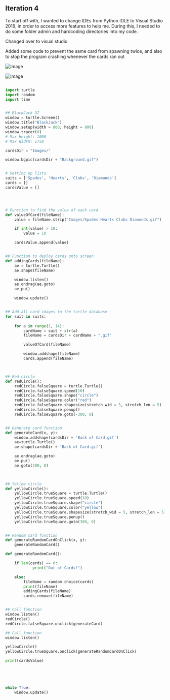 ## Iteration 4

To start off with, I wanted to change IDEs from Python IDLE to Visual Studio 2019, in order to access more features to help me. During this, I needed to do some folder admin and hardcoding directories into my code.

Changed over to visual studio

Added some code to prevent the same card from spawning twice, and also to stop the program crashing whenever the cards ran out

![image](https://user-images.githubusercontent.com/90699946/155420666-74fc249c-8343-442f-8453-43b464198e06.png)

![image](https://user-images.githubusercontent.com/90699946/155622477-ec494a99-2cbf-4a49-bbcd-c3920ef6afdd.png)

```python

import turtle
import random
import time


## BlackJack UI
window = turtle.Screen()
window.title("BlackJack")
window.setup(width = 800, height = 800)
window.tracer(0)
# Max Height: 1000
# Max Width: 1750

cardsDir = "Images/"

window.bgpic(cardsDir + "Background.gif")


# Setting up lists
suits = ['Spades', 'Hearts', 'Clubs', 'Diamonds']
cards = []
cardsValue = []




# Function to find the value of each card
def valueOfCard(fileName):
    value = fileName.strip("Images/Spades Hearts Clubs Diamonds.gif")

    if int(value) > 10:
        value = 10

    cardsValue.append(value)


## Function to deploy cards onto screen
def addingCards(fileName):
    ae = turtle.Turtle()
    ae.shape(fileName)

    window.listen()
    ae.ondrag(ae.goto)
    ae.pu()

    window.update()


## Add all card images to the turtle database
for suit in suits:
    
    for a in range(1, 14):
        cardName = suit + str(a)
        fileName = cardsDir + cardName + ".gif"

        valueOfCard(fileName)

        window.addshape(fileName)
        cards.append(fileName)



## Red circle
def redCircle():
    redCircle.falseSquare = turtle.Turtle()
    redCircle.falseSquare.speed(10)
    redCircle.falseSquare.shape("circle")
    redCircle.falseSquare.color("red")
    redCircle.falseSquare.shapesize(stretch_wid = 5, stretch_len = 5)
    redCircle.falseSquare.penup()
    redCircle.falseSquare.goto(-300, 0)


## Generate card function
def generateCard(x, y):
    window.addshape(cardsDir + 'Back of Card.gif')
    ae=turtle.Turtle()
    ae.shape(cardsDir + 'Back of Card.gif')

    ae.ondrag(ae.goto)
    ae.pu()
    ae.goto(200, 0)

        

## Yellow circle
def yellowCircle():
    yellowCircle.trueSquare = turtle.Turtle()
    yellowCircle.trueSquare.speed(10)
    yellowCircle.trueSquare.shape("circle")
    yellowCircle.trueSquare.color("yellow")
    yellowCircle.trueSquare.shapesize(stretch_wid = 5, stretch_len = 5)
    yellowCircle.trueSquare.penup()
    yellowCircle.trueSquare.goto(300, 0)


## Random card function
def generateRandomCardOnClick(x, y):
    generateRandomCard()

def generateRandomCard():

    if len(cards) == 0:
            print("Out of Cards!")

    else:   
        fileName = random.choice(cards)
        print(fileName)
        addingCards(fileName)
        cards.remove(fileName)


## Call function
window.listen()
redCircle()
redCircle.falseSquare.onclick(generateCard)

## Call function
window.listen()

yellowCircle()
yellowCircle.trueSquare.onclick(generateRandomCardOnClick)

print(cardsValue)





while True:
    window.update()

```

